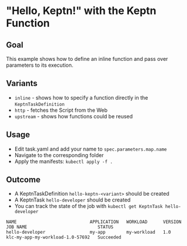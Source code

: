 # "Hello, Keptn!" with the Keptn Function

## Goal
This example shows how to define an inline function and pass over parameters to its execution.

## Variants
* `inline` - shows how to specify a function directly in the `KeptnTaskDefinition`
* `http` - fetches the Script from the Web
* `upstream` - shows how functions could be reused

## Usage

* Edit task.yaml and add your name to `spec.parameters.map.name`
* Navigate to the corresponding folder
* Apply the manifests: `kubectl apply -f .`

## Outcome

* A KeptnTaskDefinition `hello-keptn-<variant>` should be created
* A KeptnTask `hello-developer` should be created
* You can track the state of the job with `kubectl get KeptnTask hello-developer`
```                                                                                                          
NAME                            APPLICATION   WORKLOAD      VERSION   JOB NAME                           STATUS
hello-developer                 my-app        my-workload   1.0       klc-my-app-my-workload-1.0-57692   Succeeded
```